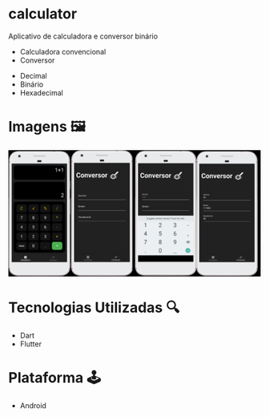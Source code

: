 # calculator
Aplicativo de calculadora e conversor binário
* Calculadora convencional
* Conversor
- Decimal
- Binário
- Hexadecimal

# Imagens 🖼️
![alt text](https://github.com/MedeirosWesley/calculator/blob/main/images/calculadoraImg.png)

# Tecnologias Utilizadas 🔍
* Dart
* Flutter

# Plataforma 🕹️
* Android 
